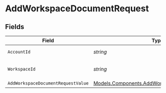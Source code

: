# AddWorkspaceDocumentRequest


## Fields

| Field                                                                                                   | Type                                                                                                    | Required                                                                                                | Description                                                                                             |
| ------------------------------------------------------------------------------------------------------- | ------------------------------------------------------------------------------------------------------- | ------------------------------------------------------------------------------------------------------- | ------------------------------------------------------------------------------------------------------- |
| `AccountId`                                                                                             | *string*                                                                                                | :heavy_check_mark:                                                                                      | The ID of the account                                                                                   |
| `WorkspaceId`                                                                                           | *string*                                                                                                | :heavy_check_mark:                                                                                      | The ID of the workspace                                                                                 |
| `AddWorkspaceDocumentRequestValue`                                                                      | [Models.Components.AddWorkspaceDocumentRequest](../../Models/Components/AddWorkspaceDocumentRequest.md) | :heavy_minus_sign:                                                                                      | N/A                                                                                                     |